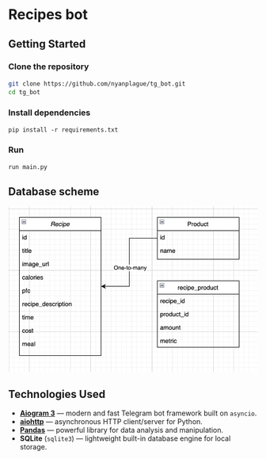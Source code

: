# Recipes bot


## Getting Started
### Clone the repository
```bash
git clone https://github.com/nyanplague/tg_bot.git
cd tg_bot
```
### Install dependencies

``` 
pip install -r requirements.txt
```
### Run
``` 
run main.py
```
## Database scheme

![db_schema](images/db.png)

## Technologies Used
- **[Aiogram 3](https://docs.aiogram.dev/)** — modern and fast Telegram bot framework built on `asyncio`.
- **[aiohttp](https://docs.aiohttp.org/)** — asynchronous HTTP client/server for Python.
- **[Pandas](https://pandas.pydata.org/)** — powerful library for data analysis and manipulation.
- **SQLite** (`sqlite3`) — lightweight built-in database engine for local storage.